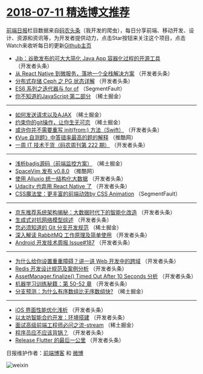 # [2018-07-11 精选博文推荐](https://toutiao.qdkfweb.cn/date/2018/07/11)

[前端日报](https://qdkfweb.cn/c/news)栏目数据来自[码农头条](https://toutiao.qdkfweb.cn/)（我开发的爬虫），每日分享前端、移动开发、设计、资源和资讯等，为开发者提供动力，点击Star按钮来关注这个项目，点击Watch来收听每日的更新[Github主页](https://github.com/kujian/frontendDaily)
* [Jib：谷歌发布的可大大简化 Java App 容器化过程的开源工具](https://toutiao.qdkfweb.cn/79742.html) （开发者头条）
* [从 React Native 到微服务，落地一个全栈解决方案](https://toutiao.qdkfweb.cn/79775.html) （开发者头条）
* [分布式存储 Ceph 之 PG 状态详解](https://toutiao.qdkfweb.cn/79741.html) （开发者头条）
* [ES6 系列之迭代器与 for of](https://toutiao.qdkfweb.cn/79726.html) （SegmentFault）
* [你不知道的JavaScript·第二部分](https://toutiao.qdkfweb.cn/79703.html) （稀土掘金）

***
* [如何发送请求以及AJAX](https://toutiao.qdkfweb.cn/79705.html) （稀土掘金）
* [约束你的git操作，让你生无可恋](https://toutiao.qdkfweb.cn/79732.html) （稀土掘金）
* [或许你并不需要重写 init(from:) 方法（Swift）](https://toutiao.qdkfweb.cn/79751.html) （开发者头条）
* [《Vue 自测题》中答错率最高的题的解释](https://toutiao.qdkfweb.cn/79771.html) （推酷网）
* [一周 IT 技术干货（码农周刊第 222 期）](https://toutiao.qdkfweb.cn/79774.html) （开发者头条）

***
* [浅析badjs源码（前端监控方案）](https://toutiao.qdkfweb.cn/79708.html) （稀土掘金）
* [SpaceVim 发布 v0.8.0](https://toutiao.qdkfweb.cn/79770.html) （推酷网）
* [使用 Alluxio 统一结构化大数据](https://toutiao.qdkfweb.cn/79792.html) （开发者头条）
* [Udacity 也弃用 React Native 了](https://toutiao.qdkfweb.cn/79740.html) （开发者头条）
* [CSS魔法堂：更丰富的前端动效by CSS Animation](https://toutiao.qdkfweb.cn/79725.html) （SegmentFault）

***
* [京东推荐系统架构揭秘：大数据时代下的智能化改造](https://toutiao.qdkfweb.cn/79780.html) （开发者头条）
* [生成式对抗网络模型综述](https://toutiao.qdkfweb.cn/79789.html) （开发者头条）
* [您必须知道的 Git 分支开发规范](https://toutiao.qdkfweb.cn/79712.html) （稀土掘金）
* [深入解读 RabbitMQ 工作原理及简单使用](https://toutiao.qdkfweb.cn/79781.html) （开发者头条）
* [Android 开发技术周报 Issue#187](https://toutiao.qdkfweb.cn/79743.html) （开发者头条）

***
* [为什么给你设置重重障碍？讲一讲 Web 开发中的跨域](https://toutiao.qdkfweb.cn/79772.html) （开发者头条）
* [Redis 开发设计规范及案例分析](https://toutiao.qdkfweb.cn/79734.html) （开发者头条）
* [AssetManager.finalize() Timed Out After 10 Seconds 分析](https://toutiao.qdkfweb.cn/79783.html) （开发者头条）
* [机器学习训练秘籍：第 50-52 章](https://toutiao.qdkfweb.cn/79784.html) （开发者头条）
* [分支预测：为什么有序数组比无序数组快?](https://toutiao.qdkfweb.cn/79700.html) （稀土掘金）

***
* [iOS 界面性能优化浅析](https://toutiao.qdkfweb.cn/79747.html) （开发者头条）
* [以太坊智能合约开发：环境搭建](https://toutiao.qdkfweb.cn/79776.html) （开发者头条）
* [面试高级前端工程师必问之流-stream](https://toutiao.qdkfweb.cn/79702.html) （稀土掘金）
* [程序员应不应该背锅？](https://toutiao.qdkfweb.cn/79738.html) （开发者头条）
* [Release Flutter 的最后一公里](https://toutiao.qdkfweb.cn/79791.html) （开发者头条）

日报维护作者：[前端博客](https://qdkfweb.cn/) 和 [微博](https://qdkfweb.cn/go/weibo)

![weixin](https://user-images.githubusercontent.com/3055447/38468989-651132ac-3b80-11e8-8e6b-15122322a9d7.png)